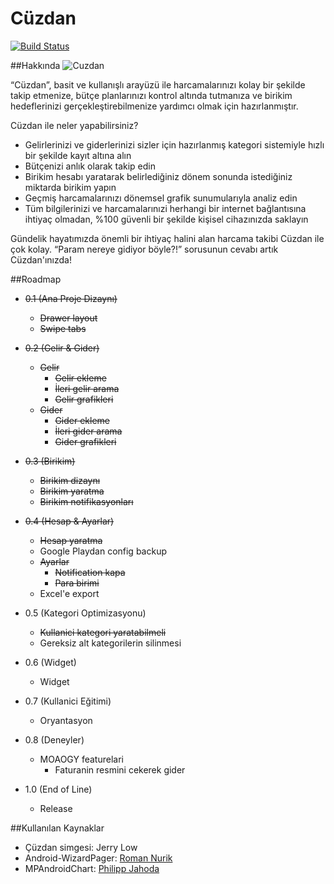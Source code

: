 Cüzdan
======
[![Build Status](https://magnum.travis-ci.com/umutseven92/Cuzdan.svg?token=FcSswCqpWzu5VpELPryw&branch=master)](https://magnum.travis-ci.com/umutseven92/Cuzdan)

##Hakkında
![Cuzdan](https://github.com/umutseven92/Cuzdan/blob/master/res/drawable-xxhdpi/ic_launcher.png)

“Cüzdan”, basit ve kullanışlı arayüzü ile harcamalarınızı kolay bir şekilde takip etmenize, bütçe planlarınızı kontrol altında tutmanıza ve birikim hedeflerinizi gerçekleştirebilmenize yardımcı olmak için hazırlanmıştır.  
  
Cüzdan ile neler yapabilirsiniz?

* Gelirlerinizi ve giderlerinizi sizler için hazırlanmış kategori sistemiyle hızlı bir şekilde kayıt altına alın
* Bütçenizi anlık olarak takip edin
* Birikim hesabı yaratarak belirlediğiniz dönem sonunda istediğiniz miktarda birikim yapın
* Geçmiş harcamalarınızı dönemsel grafik sunumularıyla analiz edin 
* Tüm bilgilerinizi ve harcamalarınızi herhangi bir internet bağlantısına ihtiyaç olmadan, %100 güvenli bir şekilde kişisel cihazınızda saklayın
 
Gündelik hayatımızda önemli bir ihtiyaç halini alan harcama takibi Cüzdan ile  çok kolay. “Param nereye gidiyor böyle?!” sorusunun cevabı artık Cüzdan'ınızda!

##Roadmap
* ~~0.1 (Ana Proje Dizaynı)~~
  * ~~Drawer layout~~
  * ~~Swipe tabs~~

* ~~0.2 (Gelir & Gider)~~
  * ~~Gelir~~
    * ~~Gelir ekleme~~
    * ~~İleri gelir arama~~
    * ~~Gelir grafikleri~~
  * ~~Gider~~
    * ~~Gider ekleme~~
    * ~~İleri gider arama~~
    * ~~Gider grafikleri~~

* ~~0.3 (Birikim)~~
  * ~~Birikim dizaynı~~
  * ~~Birikim yaratma~~
  * ~~Birikim notifikasyonları~~

* ~~0.4 (Hesap & Ayarlar)~~
  * ~~Hesap yaratma~~
  * Google Playdan config backup
  * ~~Ayarlar~~
    * ~~Notification kapa~~ 
    * ~~Para birimi~~
  * Excel'e export

* 0.5 (Kategori Optimizasyonu)
  * ~~Kullanici kategori yaratabilmeli~~
  * Gereksiz alt kategorilerin silinmesi

* 0.6 (Widget)
  * Widget

* 0.7 (Kullanici Eğitimi)
  * Oryantasyon

* 0.8 (Deneyler)
  * MOAOGY featurelari
	  * Faturanin resmini cekerek gider

* 1.0 (End of Line)
  * Release

##Kullanılan Kaynaklar
* Çüzdan simgesi: Jerry Low
* Android-WizardPager: [Roman Nurik](http://roman.nurik.net/)
* MPAndroidChart: [Philipp Jahoda](https://github.com/PhilJay)
